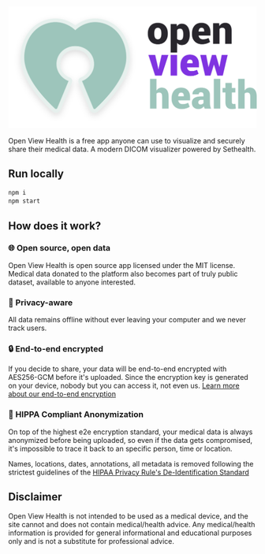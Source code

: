 
<a href="http://openview.health">
  <img src="./src/assets/icon/setview.svg" alt="Open Health View">
</a>

Open View Health is a free app anyone can use to visualize and
securely share their medical data. A modern DICOM visualizer powered
by Sethealth.

## Run locally

```bash
npm i
npm start
```

## How does it work?

### 🌐 Open source, open data

Open View Health is open source app licensed under the MIT license.
Medical data donated to the platform also becomes part of truly
public dataset, available to anyone interested.


### 🙈 Privacy-aware

All data remains offline without ever leaving your computer and we
never track users.


### 🔒 End-to-end encrypted

If you decide to share, your data will be end-to-end encrypted with
AES256-GCM before it's uploaded. Since the encryption key is
generated on your device, nobody but you can access it, not even us.
[Learn more about our end-to-end encryption](#)


### 👤 HIPPA Compliant Anonymization

On top of the highest e2e encryption standard, your medical data is
always anonymized before being uploaded, so even if the data gets
compromised, it's impossible to trace it back to an specific person,
time or location.

Names, locations, dates, annotations, all metadata is removed
following the strictest guidelines of the
[HIPAA Privacy Rule's De-Identification Standard](https://www.hhs.gov/hipaa/for-professionals/privacy/special-topics/de-identification/index.html)


## Disclaimer

Open View Health is not intended to be used
as a medical device, and the site cannot and does not contain
medical/health advice. Any medical/health information is provided
for general informational and educational purposes only and is not a
substitute for professional advice.
